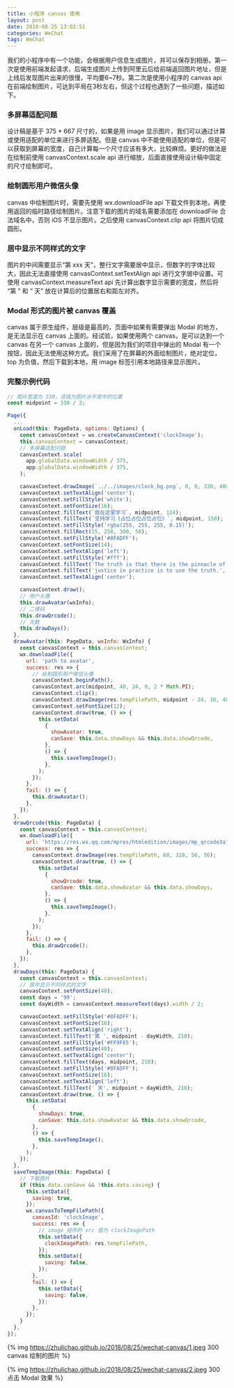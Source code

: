 ```yaml
---
title: 小程序 canvas 使用
layout: post
date: 2018-08-25 13:02:51
categories: WeChat
tags: WeChat
---
```


我们的小程序中有一个功能，会根据用户信息生成图片，并可以保存到相册。第一次是使用前端发起请求，后端生成图片上传到阿里云后给前端返回图片地址，但是上线后发现图片出来的很慢，平均要6~7秒。第二次是使用小程序的 canvas api 在前端绘制图片，可达到平局在3秒左右，但这个过程也遇到了一些问题，描述如下。

### 多屏幕适配问题

设计稿是基于 375 * 667 尺寸的，如果是用 image 显示图片，我们可以通过计算或使用适配的单位来进行多屏适配。但是 canvas 中不能使用适配的单位，但是可以获取到屏幕的宽度，自己计算每一个尺寸应该有多大，比较麻烦。更好的做法是在绘制前使用 canvasContext.scale api 进行缩放，后面直接使用设计稿中固定的尺寸绘制即可。

### 绘制圆形用户微信头像

canvas 中绘制图片时，需要先使用 wx.downloadFile api 下载文件到本地，再使用返回的临时路径绘制图片。注意下载的图片的域名需要添加在 downloadFile 合法域名中，否则 iOS 不显示图片。之后使用 canvasContext.clip api 将图片切成圆形。

### 居中显示不同样式的文字

图片的中间需要显示“第 xxx 天”，整行文字需要居中显示，但数字的字体比较大，因此无法直接使用 canvasContext.setTextAlign api 进行文字居中设置。可使用 canvasContext.measureText
 api 先计算出数字显示需要的宽度，然后将 “第 ” 和 “ 天” 放在计算后的位置居右和距左对齐。

### Modal 形式的图片被 canvas 覆盖

canvas 属于原生组件，层级是最高的，页面中如果有需要弹出 Modal 的地方，是无法显示在 canvas 上面的。经试验，如果使用两个 canvas，是可以达到一个 canvas 在另一个 canvas 上面的，但是因为我们的项目中弹出的 Modal 有一个按钮，因此无法使用这种方式。我们采用了在屏幕的外面绘制图片，绝对定位，top 为负值，然后下载到本地，用 image 标签引用本地路径来显示图片。

### 完整示例代码

```js
// 图片宽度为 330，该值为图片水平居中的位置
const midpoint = 330 / 2;

Page({
  ...
  onLoad(this: PageData, options: Options) {
    const canvasContext = wx.createCanvasContext('clockImage');
    this.canvasContext = canvasContext;
    // 多屏幕适配问题
    canvasContext.scale(
      app.globalData.windowWidth / 375,
      app.globalData.windowWidth / 375,
    );

    canvasContext.drawImage(`../../images/clock_bg.png`, 0, 0, 330, 400);
    canvasContext.setTextAlign('center');
    canvasContext.setFillStyle('white');
    canvasContext.setFontSize(16);
    canvasContext.fillText(`我在这里学习`, midpoint, 124);
    canvasContext.fillText(`坚持学习《占位占位占位占位》`, midpoint, 150);
    canvasContext.setFillStyle('rgba(255, 255, 255, 0.15)');
    canvasContext.fillRect(15, 258, 300, 50);
    canvasContext.setFillStyle('#8FADFF');
    canvasContext.setFontSize(14);
    canvasContext.setTextAlign('left');
    canvasContext.setFillStyle('#fff');
    canvasContext.fillText('The truth is that there is the pinnacle of', 22, 278);
    canvasContext.fillText('justice in practice is to use the truth.', 22, 298);
    canvasContext.setTextAlign('center');

    canvasContext.draw();
    // 用户头像
    this.drawAvatar(wxInfo);
    // 二维码
    this.drawQrcode();
    // 天数
    this.drawDays();
  },
  drawAvatar(this: PageData, wxInfo: WxInfo) {
    const canvasContext = this.canvasContext;
    wx.downloadFile({
      url: 'path to avatar',
      success: res => {
        // 绘制圆形用户微信头像
        canvasContext.beginPath();
        canvasContext.arc(midpoint, 40, 24, 0, 2 * Math.PI);
        canvasContext.clip();
        canvasContext.drawImage(res.tempFilePath, midpoint - 24, 16, 48, 48);
        canvasContext.setFontSize(12);
        canvasContext.draw(true, () => {
          this.setData(
            {
              showAvatar: true,
              canSave: this.data.showDays && this.data.showQrcode,
            },
            () => {
              this.saveTempImage();
            },
          );
        });
      },
      fail: () => {
        this.drawAvatar();
      },
    });
  },
  drawQrcode(this: PageData) {
    const canvasContext = this.canvasContext;
    wx.downloadFile({
      url: 'https://res.wx.qq.com/mpres/htmledition/images/mp_qrcode3a7b38.gif',
      success: res => {
        canvasContext.drawImage(res.tempFilePath, 68, 328, 56, 56);
        canvasContext.draw(true, () => {
          this.setData(
            {
              showQrcode: true,
              canSave: this.data.showAvatar && this.data.showDays,
            },
            () => {
              this.saveTempImage();
            },
          );
        });
      },
      fail: () => {
        this.drawQrcode();
      },
    });
  },
  drawDays(this: PageData) {
    const canvasContext = this.canvasContext;
    // 居中显示不同样式的文字
    canvasContext.setFontSize(48);
    const days = '99';
    const dayWidth = canvasContext.measureText(days).width / 2;

    canvasContext.setFillStyle('#8FADFF');
    canvasContext.setFontSize(16);
    canvasContext.setTextAlign('right');
    canvasContext.fillText('第 ', midpoint - dayWidth, 210);
    canvasContext.setFillStyle('#FF9F65');
    canvasContext.setFontSize(48);
    canvasContext.setTextAlign('center');
    canvasContext.fillText(days, midpoint, 210);
    canvasContext.setFillStyle('#8FADFF');
    canvasContext.setFontSize(16);
    canvasContext.setTextAlign('left');
    canvasContext.fillText(' 天', midpoint + dayWidth, 210);
    canvasContext.draw(true, () => {
      this.setData(
        {
          showDays: true,
          canSave: this.data.showAvatar && this.data.showQrcode,
        },
        () => {
          this.saveTempImage();
        },
      );
    });
  },
  saveTempImage(this: PageData) {
    // 下载图片
    if (this.data.canSave && !this.data.saving) {
      this.setData({
        saving: true,
      });
      wx.canvasToTempFilePath({
        canvasId: 'clockImage',
        success: res => {
          // image 组件的 src 值为 clockImagePath
          this.setData({
            clockImagePath: res.tempFilePath,
          });
          this.setData({
            saving: false,
          });
        },
        fail: () => {
          this.setData({
            saving: false,
          });
        },
      });
    }
  },
});
```

{% img https://zhulichao.github.io/2018/08/25/wechat-canvas/1.jpeg 300 canvas 绘制的图片 %}

{% img https://zhulichao.github.io/2018/08/25/wechat-canvas/2.jpeg 300 点击 Modal 效果 %}